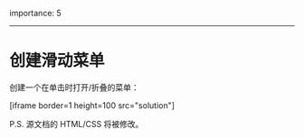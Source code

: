 importance: 5

---

# 创建滑动菜单

创建一个在单击时打开/折叠的菜单：

[iframe border=1 height=100 src="solution"]

P.S. 源文档的 HTML/CSS 将被修改。

